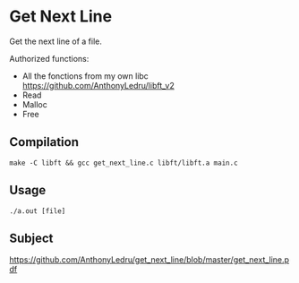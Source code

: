 # Get Next Line

Get the next line of a file.

Authorized functions:
 - All the fonctions from my own libc https://github.com/AnthonyLedru/libft_v2
 - Read
 - Malloc
 - Free
 
## Compilation

```
make -C libft && gcc get_next_line.c libft/libft.a main.c
```
 
## Usage

``` 
./a.out [file]
```

## Subject 
 
https://github.com/AnthonyLedru/get_next_line/blob/master/get_next_line.pdf
